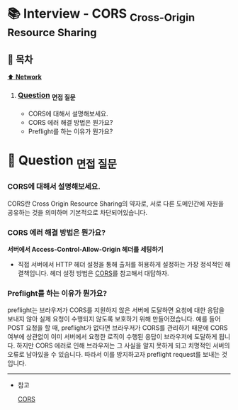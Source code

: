 # :books: Interview - CORS <sub>Cross-Origin Resource Sharing</sub>

## :bookmark_tabs: 목차

[:arrow_up: **Network**](../README.md)

1. ### [Question](#) <sub>면접 질문</sub>

   - CORS에 대해서 설명해보세요.
   - CORS 에러 해결 방법은 뭔가요?
   - Preflight를 하는 이유가 뭔가요?

# :closed_book: Question <sub>면접 질문</sub>

### CORS에 대해서 설명해보세요.

CORS란 Cross Origin Resource Sharing의 약자로, 서로 다른 도메인간에 자원을 공유하는 것을 의미하며 기본적으로 차단되어있습니다.

### CORS 에러 해결 방법은 뭔가요?

**서버에서 Access-Control-Allow-Origin 헤더를 세팅하기**

- 직접 서버에서 HTTP 헤더 설정을 통해 출처를 허용하게 설정하는 가장 정석적인 해결책입니다. 헤더 설정 방법은 [CORS](../Note/CORS.md)를 참고해서 대답하자.

### Preflight를 하는 이유가 뭔가요?

preflight는 브라우저가 CORS를 지원하지 않은 서버에 도달하면 요청에 대한 응답을 보내지 않아 실제 요청이 수행되지 않도록 보호하기 위해 만들어졌습니다. 예를 들어 POST 요청을 할 때, preflight가 없다면 브라우저가 CORS를 관리하기 때문에 CORS 여부에 상관없이 이미 서버에서 요청한 로직이 수행된 응답이 브라우저에 도달하게 됩니다. 하지만 CORS 에러로 인해 브라우저는 그 사실을 알지 못하게 되고 치명적인 서버의 오류로 남아있을 수 있습니다. 따라서 이를 방지하고자 preflight request를 보내는 것입니다.

---

- 참고

   [CORS](https://dev-hyun.tistory.com/188)


